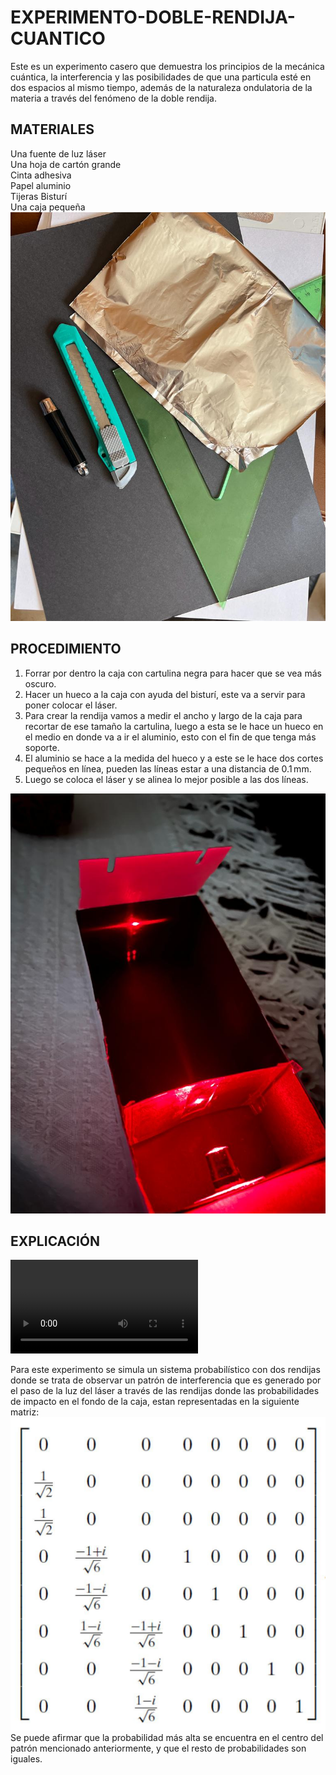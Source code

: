 # EXPERIMENTO-DOBLE-RENDIJA-CUANTICO

Este es un experimento casero que demuestra los principios de la mecánica cuántica, la interferencia y las posibilidades de que una particula esté en dos espacios al mismo tiempo, además de la naturaleza ondulatoria de la materia a través del fenómeno de la doble rendija.

## MATERIALES
Una fuente de luz láser <br>
Una hoja de cartón grande <br>
Cinta adhesiva <br>
Papel aluminio <br>
Tijeras
Bisturí <br>
Una caja pequeña <br>
![1](https://github.com/DSBAENAR/EXPERIMENTO-DOBLE-RENDIJA/blob/main/imagenes/materiales.jpeg)

## PROCEDIMIENTO 
1. Forrar por dentro la caja con cartulina negra para hacer que se vea más oscuro. 
2. Hacer un hueco a la caja con ayuda del bisturí, este va a servir para poner colocar el láser.
3. Para crear la rendija vamos a medir el ancho y largo de la caja para recortar de ese tamaño la cartulina, luego a esta se le hace un hueco en el medio en donde va a ir el aluminio, esto con el fin de que tenga más soporte.
4. El aluminio se hace a la medida del hueco y a este se le hace dos cortes pequeños en línea, pueden las líneas estar a una distancia de 0.1 mm.
5. Luego se coloca el láser y se alinea lo mejor posible a las dos líneas.

![2](https://github.com/DSBAENAR/EXPERIMENTO-DOBLE-RENDIJA/blob/main/imagenes/experimento.jpeg)

## EXPLICACIÓN
![4](https://github.com/DSBAENAR/EXPERIMENTO-DOBLE-RENDIJA/blob/main/imagenes/Video.mp4)

Para este experimento se simula un sistema probabilístico con dos rendijas donde se trata de observar un patrón de interferencia que es generado por el paso de la luz del láser a través de las rendijas donde las probabilidades de impacto en el fondo de la caja, estan representadas en la siguiente matriz: 
![3](https://github.com/DSBAENAR/EXPERIMENTO-DOBLE-RENDIJA/blob/main/imagenes/matriz.jpeg)
Se puede afirmar que la probabilidad más alta se encuentra en el centro del patrón mencionado anteriormente, y que el resto de probabilidades son iguales.
